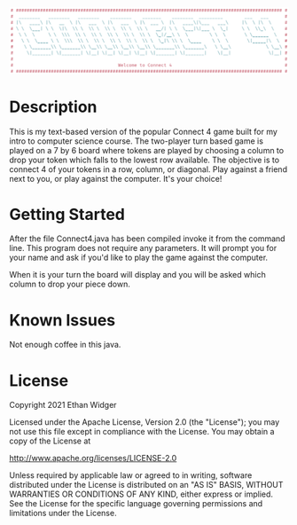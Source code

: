![logo](https://github.com/gnixrx/Connect4/blob/master/connect4.png)

# Description

This is my text-based version of the popular Connect 4 game built for my intro to computer science course. The two-player turn based game is played on a 7 by 6 board where tokens are played by choosing a column to drop your token which falls to the lowest row available. The objective is to connect 4 of your tokens in a row, column, or diagonal. Play against a friend next to you, or play against the computer. It's your choice!

# Getting Started

After the file Connect4.java has been compiled invoke it from the command line. This program does not require any parameters. It will prompt you for your name and ask if you'd like to play the game against the computer.

When it is your turn the board will display and you will be asked which column to drop your piece down.

# Known Issues

Not enough coffee in this java.

# License

Copyright 2021 Ethan Widger

Licensed under the Apache License, Version 2.0 (the "License");
you may not use this file except in compliance with the License.
You may obtain a copy of the License at

   http://www.apache.org/licenses/LICENSE-2.0

Unless required by applicable law or agreed to in writing, software
distributed under the License is distributed on an "AS IS" BASIS,
WITHOUT WARRANTIES OR CONDITIONS OF ANY KIND, either express or implied.
See the License for the specific language governing permissions and
limitations under the License.
